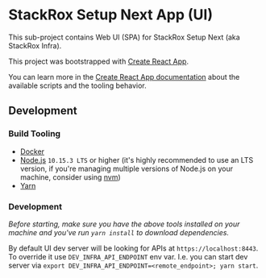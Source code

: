 # StackRox Setup Next App (UI)

This sub-project contains Web UI (SPA) for StackRox Setup Next (aka StackRox
Infra).

This project was bootstrapped with
[Create React App](https://github.com/facebook/create-react-app).

You can learn more in the
[Create React App documentation](https://facebook.github.io/create-react-app/docs/getting-started)
about the available scripts and the tooling behavior.

## Development

### Build Tooling

- [Docker](https://www.docker.com/)
- [Node.js](https://nodejs.org/en/) `10.15.3 LTS` or higher (it's highly
  recommended to use an LTS version, if you're managing multiple versions of
  Node.js on your machine, consider using
  [nvm](https://github.com/creationix/nvm))
- [Yarn](https://yarnpkg.com/en/)

### Development

_Before starting, make sure you have the above tools installed on your machine
and you've run `yarn install` to download dependencies._

By default UI dev server will be looking for APIs at `https://localhost:8443`.
To override it use `DEV_INFRA_API_ENDPOINT` env var. I.e. you can start dev
server via `export DEV_INFRA_API_ENDPOINT=<remote_endpoint>; yarn start`.
